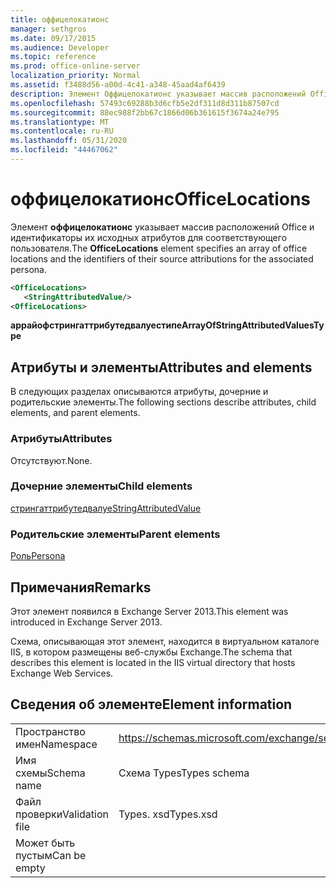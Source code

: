 ```yaml
---
title: оффицелокатионс
manager: sethgros
ms.date: 09/17/2015
ms.audience: Developer
ms.topic: reference
ms.prod: office-online-server
localization_priority: Normal
ms.assetid: f3488d56-a00d-4c41-a348-45aad4af6439
description: Элемент Оффицелокатионс указывает массив расположений Office и идентификаторы их исходных атрибутов для соответствующего пользователя.
ms.openlocfilehash: 57493c69288b3d6cfb5e2df311d8d311b87507cd
ms.sourcegitcommit: 88ec988f2bb67c1866d06b361615f3674a24e795
ms.translationtype: MT
ms.contentlocale: ru-RU
ms.lasthandoff: 05/31/2020
ms.locfileid: "44467062"
---
```

# <a name="officelocations"></a><span data-ttu-id="bb72c-103">оффицелокатионс</span><span class="sxs-lookup"><span data-stu-id="bb72c-103">OfficeLocations</span></span>

<span data-ttu-id="bb72c-104">Элемент **оффицелокатионс** указывает массив расположений Office и идентификаторы их исходных атрибутов для соответствующего пользователя.</span><span class="sxs-lookup"><span data-stu-id="bb72c-104">The **OfficeLocations** element specifies an array of office locations and the identifiers of their source attributions for the associated persona.</span></span> 
  
```XML
<OfficeLocations>   
   <StringAttributedValue/>
<OfficeLocations>
```

 <span data-ttu-id="bb72c-105">**аррайофстрингаттрибутедвалуестипе**</span><span class="sxs-lookup"><span data-stu-id="bb72c-105">**ArrayOfStringAttributedValuesType**</span></span>
## <a name="attributes-and-elements"></a><span data-ttu-id="bb72c-106">Атрибуты и элементы</span><span class="sxs-lookup"><span data-stu-id="bb72c-106">Attributes and elements</span></span>

<span data-ttu-id="bb72c-107">В следующих разделах описываются атрибуты, дочерние и родительские элементы.</span><span class="sxs-lookup"><span data-stu-id="bb72c-107">The following sections describe attributes, child elements, and parent elements.</span></span>
  
### <a name="attributes"></a><span data-ttu-id="bb72c-108">Атрибуты</span><span class="sxs-lookup"><span data-stu-id="bb72c-108">Attributes</span></span>

<span data-ttu-id="bb72c-109">Отсутствуют.</span><span class="sxs-lookup"><span data-stu-id="bb72c-109">None.</span></span>
  
### <a name="child-elements"></a><span data-ttu-id="bb72c-110">Дочерние элементы</span><span class="sxs-lookup"><span data-stu-id="bb72c-110">Child elements</span></span>

[<span data-ttu-id="bb72c-111">стрингаттрибутедвалуе</span><span class="sxs-lookup"><span data-stu-id="bb72c-111">StringAttributedValue</span></span>](stringattributedvalue.md)
  
### <a name="parent-elements"></a><span data-ttu-id="bb72c-112">Родительские элементы</span><span class="sxs-lookup"><span data-stu-id="bb72c-112">Parent elements</span></span>

[<span data-ttu-id="bb72c-113">Роль</span><span class="sxs-lookup"><span data-stu-id="bb72c-113">Persona</span></span>](persona.md)
  
## <a name="remarks"></a><span data-ttu-id="bb72c-114">Примечания</span><span class="sxs-lookup"><span data-stu-id="bb72c-114">Remarks</span></span>

<span data-ttu-id="bb72c-115">Этот элемент появился в Exchange Server 2013.</span><span class="sxs-lookup"><span data-stu-id="bb72c-115">This element was introduced in Exchange Server 2013.</span></span>
  
<span data-ttu-id="bb72c-116">Схема, описывающая этот элемент, находится в виртуальном каталоге IIS, в котором размещены веб-службы Exchange.</span><span class="sxs-lookup"><span data-stu-id="bb72c-116">The schema that describes this element is located in the IIS virtual directory that hosts Exchange Web Services.</span></span>
  
## <a name="element-information"></a><span data-ttu-id="bb72c-117">Сведения об элементе</span><span class="sxs-lookup"><span data-stu-id="bb72c-117">Element information</span></span>

|||
|:-----|:-----|
|<span data-ttu-id="bb72c-118">Пространство имен</span><span class="sxs-lookup"><span data-stu-id="bb72c-118">Namespace</span></span>  <br/> |https://schemas.microsoft.com/exchange/services/2006/types  <br/> |
|<span data-ttu-id="bb72c-119">Имя схемы</span><span class="sxs-lookup"><span data-stu-id="bb72c-119">Schema name</span></span>  <br/> |<span data-ttu-id="bb72c-120">Схема Types</span><span class="sxs-lookup"><span data-stu-id="bb72c-120">Types schema</span></span>  <br/> |
|<span data-ttu-id="bb72c-121">Файл проверки</span><span class="sxs-lookup"><span data-stu-id="bb72c-121">Validation file</span></span>  <br/> |<span data-ttu-id="bb72c-122">Types. xsd</span><span class="sxs-lookup"><span data-stu-id="bb72c-122">Types.xsd</span></span>  <br/> |
|<span data-ttu-id="bb72c-123">Может быть пустым</span><span class="sxs-lookup"><span data-stu-id="bb72c-123">Can be empty</span></span>  <br/> ||
   

